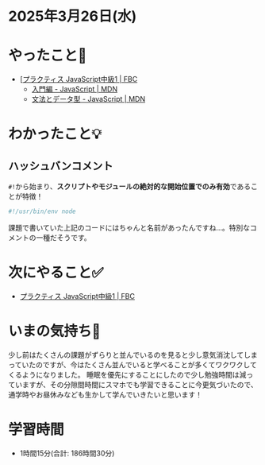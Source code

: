 # 2025年3月26日(水)

# やったこと📝
- [[プラクティス JavaScript中級1 \| FBC](https://bootcamp.fjord.jp/practices/277)
  - [入門編 \- JavaScript \| MDN](https://developer.mozilla.org/ja/docs/Web/JavaScript/Guide/Introduction)
  - [文法とデータ型 \- JavaScript \| MDN](https://developer.mozilla.org/ja/docs/Web/JavaScript/Guide/Grammar_and_types)
# わかったこと💡
## ハッシュバンコメント
`#!`から始まり、**スクリプトやモジュールの絶対的な開始位置でのみ有効**であることが特徴！
```javascript
#!/usr/bin/env node
```
課題で書いていた上記のコードにはちゃんと名前があったんですね…。特別なコメントの一種だそうです。

# 次にやること✅
- [プラクティス JavaScript中級1 \| FBC](https://bootcamp.fjord.jp/practices/277)

# いまの気持ち🫶
少し前はたくさんの課題がずらりと並んでいるのを見ると少し意気消沈してしまっていたのですが、今はたくさん並んでいると学べることが多くてワクワクしてくるようになりました。
睡眠を優先にすることにしたので少し勉強時間は減っていますが、その分隙間時間にスマホでも学習できることに今更気づいたので、通学時やお昼休みなども生かして学んでいきたいと思います！

# 学習時間
- 1時間15分(合計: 186時間30分)

